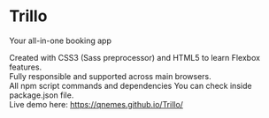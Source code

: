 # Trillo
Your all-in-one booking app

Created with CSS3 (Sass preprocessor) and HTML5 to learn Flexbox features.  
Fully responsible and supported across main browsers.  
All npm script commands and dependencies You can check inside package.json file.    
Live demo here: https://qnemes.github.io/Trillo/   
